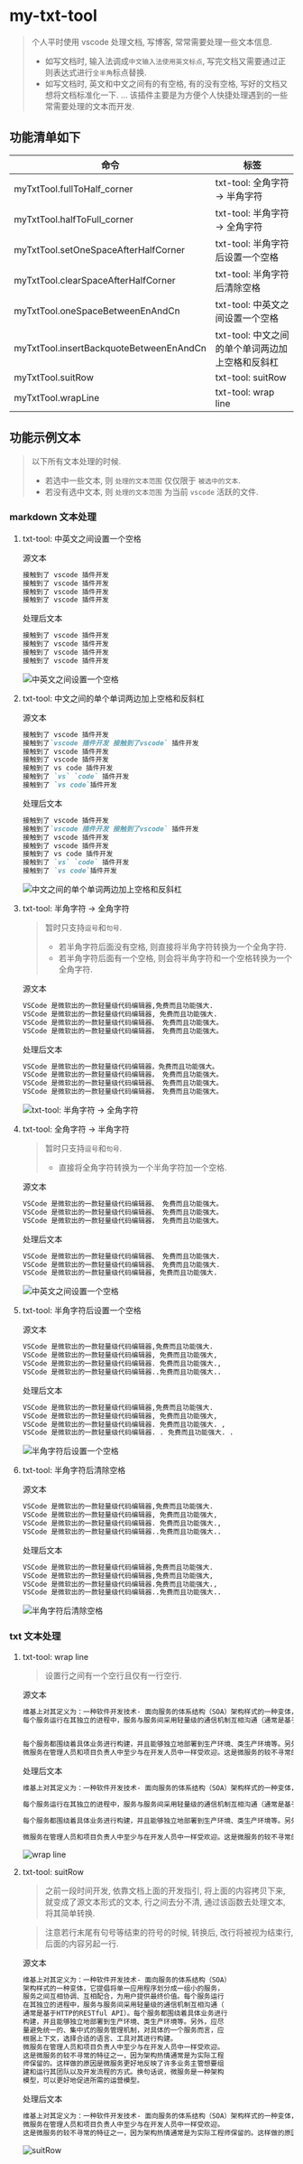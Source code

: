 # my-txt-tool

> 个人平时使用 vscode 处理文档, 写博客, 常常需要处理一些文本信息.
>
> - 如写文档时, 输入法调成`中文输入法使用英文标点`, 写完文档又需要通过正则表达式进行`全半角`标点替换.
> - 如写文档时, 英文和中文之间有的有空格, 有的没有空格, 写好的文档又想将文档标准化一下.
>   ...
>   该插件主要是为方便个人快捷处理遇到的一些常需要处理的文本而开发.

## 功能清单如下

| 命令                                    | 标签                                             |
| --------------------------------------- | ------------------------------------------------ |
| myTxtTool.fullToHalf_corner             | txt-tool: 全角字符 -> 半角字符                   |
| myTxtTool.halfToFull_corner             | txt-tool: 半角字符 -> 全角字符                   |
| myTxtTool.setOneSpaceAfterHalfCorner    | txt-tool: 半角字符后设置一个空格                 |
| myTxtTool.clearSpaceAfterHalfCorner     | txt-tool: 半角字符后清除空格                     |
| myTxtTool.oneSpaceBetweenEnAndCn        | txt-tool: 中英文之间设置一个空格                 |
| myTxtTool.insertBackquoteBetweenEnAndCn | txt-tool: 中文之间的单个单词两边加上空格和反斜杠 |
| myTxtTool.suitRow                       | txt-tool: suitRow                                |
| myTxtTool.wrapLine                      | txt-tool: wrap line                              |

## 功能示例文本

> 以下所有文本处理的时候.
> - 若选中一些文本, 则 `处理的文本范围` 仅仅限于 `被选中的文本`.
> - 若没有选中文本, 则 `处理的文本范围` 为当前 `vscode` 活跃的文件.

### markdown 文本处理

1. txt-tool: 中英文之间设置一个空格

   源文本

   ```md
   接触到了 vscode 插件开发
   接触到了 vscode 插件开发
   接触到了 vscode 插件开发
   接触到了 vscode 插件开发
   ```

   处理后文本

   ```md
   接触到了 vscode 插件开发
   接触到了 vscode 插件开发
   接触到了 vscode 插件开发
   接触到了 vscode 插件开发
   ```
   
   ![![中英文之间设置一个空格](https://raw.githubusercontent.com/cpfree/my-txt-tool/main/.doc/image/oneSpaceBetweenEnAndCn.gif)](https://gitee.com/cpfree/my-txt-tool/raw/main/.doc/image/oneSpaceBetweenEnAndCn.gif)

2. txt-tool: 中文之间的单个单词两边加上空格和反斜杠

   源文本

   ```md
   接触到了 vscode 插件开发
   接触到了`vscode 插件开发 接触到了vscode` 插件开发
   接触到了 vscode 插件开发
   接触到了 vscode 插件开发
   接触到了 vs code 插件开发
   接触到了 `vs` `code` 插件开发
   接触到了 `vs code`插件开发
   ```

   处理后文本

   ```md
   接触到了 vscode 插件开发
   接触到了`vscode 插件开发 接触到了vscode` 插件开发
   接触到了 vscode 插件开发
   接触到了 vscode 插件开发
   接触到了 vs code 插件开发
   接触到了 `vs` `code` 插件开发
   接触到了 `vs code`插件开发
   ```

   ![![中文之间的单个单词两边加上空格和反斜杠](https://raw.githubusercontent.com/cpfree/my-txt-tool/main/.doc/image/insertBackquoteBetweenEnAndCn.gif)](https://gitee.com/cpfree/my-txt-tool/raw/main/.doc/image/insertBackquoteBetweenEnAndCn.gif)

3. txt-tool: 半角字符 -> 全角字符

   > 暂时只支持`逗号`和`句号`.
   >
   > - 若半角字符后面没有空格, 则直接将半角字符转换为一个全角字符.
   > - 若半角字符后面有一个空格, 则会将半角字符和一个空格转换为一个全角字符.

   源文本

   ```md
   VSCode 是微软出的一款轻量级代码编辑器,免费而且功能强大.
   VSCode 是微软出的一款轻量级代码编辑器, 免费而且功能强大.  
   VSCode 是微软出的一款轻量级代码编辑器、 免费而且功能强大。
   VSCode 是微软出的一款轻量级代码编辑器， 免费而且功能强大。
   ```

   处理后文本

   ```md
   VSCode 是微软出的一款轻量级代码编辑器，免费而且功能强大。
   VSCode 是微软出的一款轻量级代码编辑器， 免费而且功能强大。  
   VSCode 是微软出的一款轻量级代码编辑器、 免费而且功能强大。
   VSCode 是微软出的一款轻量级代码编辑器， 免费而且功能强大。
   ```

   ![![txt-tool: 半角字符 -> 全角字符](https://raw.githubusercontent.com/cpfree/my-txt-tool/main/.doc/image/halfToFull_corner.gif)](https://gitee.com/cpfree/my-txt-tool/raw/main/.doc/image/halfToFull_corner.gif)

4. txt-tool: 全角字符 -> 半角字符

   > 暂时只支持`逗号`和`句号`.
   >
   > - 直接将全角字符转换为一个半角字符加一个空格.

   源文本

   ```md
   VSCode 是微软出的一款轻量级代码编辑器、 免费而且功能强大。
   VSCode 是微软出的一款轻量级代码编辑器、 免费而且功能强大。
   VSCode 是微软出的一款轻量级代码编辑器， 免费而且功能强大。
   ```

   处理后文本

   ```md
   VSCode 是微软出的一款轻量级代码编辑器、 免费而且功能强大.
   VSCode 是微软出的一款轻量级代码编辑器、 免费而且功能强大.  
   VSCode 是微软出的一款轻量级代码编辑器, 免费而且功能强大.
   ```

   ![![中英文之间设置一个空格](https://raw.githubusercontent.com/cpfree/my-txt-tool/main/.doc/image/fullToHalf_corner.gif)](https://gitee.com/cpfree/my-txt-tool/raw/main/.doc/image/fullToHalf_corner.gif)

5. txt-tool: 半角字符后设置一个空格

   源文本

   ```md
   VSCode 是微软出的一款轻量级代码编辑器,免费而且功能强大.  
   VSCode 是微软出的一款轻量级代码编辑器, 免费而且功能强大,  
   VSCode 是微软出的一款轻量级代码编辑器. 免费而且功能强大.,
   VSCode 是微软出的一款轻量级代码编辑器..免费而且功能强大..
   ```

   处理后文本

   ```md
   VSCode 是微软出的一款轻量级代码编辑器,免费而且功能强大.  
   VSCode 是微软出的一款轻量级代码编辑器, 免费而且功能强大,  
   VSCode 是微软出的一款轻量级代码编辑器. 免费而且功能强大. ,
   VSCode 是微软出的一款轻量级代码编辑器. . 免费而且功能强大. .
   ```

   ![![半角字符后设置一个空格](https://raw.githubusercontent.com/cpfree/my-txt-tool/main/.doc/image/setOneSpaceAfterHalfCorner.gif)](https://gitee.com/cpfree/my-txt-tool/raw/main/.doc/image/setOneSpaceAfterHalfCorner.gif)

6. txt-tool: 半角字符后清除空格

   源文本

   ```md
   VSCode 是微软出的一款轻量级代码编辑器,免费而且功能强大.  
   VSCode 是微软出的一款轻量级代码编辑器, 免费而且功能强大,  
   VSCode 是微软出的一款轻量级代码编辑器. 免费而且功能强大.,
   VSCode 是微软出的一款轻量级代码编辑器..免费而且功能强大..
   ```

   处理后文本

   ```md
   VSCode 是微软出的一款轻量级代码编辑器,免费而且功能强大.
   VSCode 是微软出的一款轻量级代码编辑器,免费而且功能强大,
   VSCode 是微软出的一款轻量级代码编辑器.免费而且功能强大.,
   VSCode 是微软出的一款轻量级代码编辑器..免费而且功能强大..
   ```

   ![![半角字符后清除空格](https://raw.githubusercontent.com/cpfree/my-txt-tool/main/.doc/image/clearSpaceAfterHalfCorner.gif)](https://gitee.com/cpfree/my-txt-tool/raw/main/.doc/image/clearSpaceAfterHalfCorner.gif)

### txt 文本处理

1. txt-tool: wrap line

   > 设置行之间有一个空行且仅有一行空行.

   源文本

   ```txt
   维基上对其定义为：一种软件开发技术- 面向服务的体系结构（SOA）架构样式的一种变体，它提倡将单一应用程序划分成一组小的服务，服务之间互相协调、互相配合，为用户提供最终价值。
   每个服务运行在其独立的进程中，服务与服务间采用轻量级的通信机制互相沟通（通常是基于HTTP的RESTful API）。


   每个服务都围绕着具体业务进行构建，并且能够独立地部署到生产环境、类生产环境等。另外，应尽量避免统一的、集中式的服务管理机制，对具体的一个服务而言，应根据上下文，选择合适的语言、工具对其进行构建。
   微服务在管理人员和项目负责人中至少与在开发人员中一样受欢迎。这是微服务的较不寻常的特征之一，因为架构热情通常是为实际工程师保留的。这样做的原因是微服务更好地反映了许多业务主管想要组建和运行其团队以及开发流程的方式。换句话说，微服务是一种架构模型，可以更好地促进所需的运营模型。
   ```

   处理后文本

   ```txt
   维基上对其定义为：一种软件开发技术- 面向服务的体系结构（SOA）架构样式的一种变体，它提倡将单一应用程序划分成一组小的服务，服务之间互相协调、互相配合，为用户提供最终价值。

   每个服务运行在其独立的进程中，服务与服务间采用轻量级的通信机制互相沟通（通常是基于HTTP的RESTful API）。

   每个服务都围绕着具体业务进行构建，并且能够独立地部署到生产环境、类生产环境等。另外，应尽量避免统一的、集中式的服务管理机制，对具体的一个服务而言，应根据上下文，选择合适的语言、工具对其进行构建。

   微服务在管理人员和项目负责人中至少与在开发人员中一样受欢迎。这是微服务的较不寻常的特征之一，因为架构热情通常是为实际工程师保留的。这样做的原因是微服务更好地反映了许多业务主管想要组建和运行其团队以及开发流程的方式。换句话说，微服务是一种架构模型，可以更好地促进所需的运营模型。
   ```

   ![![wrap line](https://raw.githubusercontent.com/cpfree/my-txt-tool/main/.doc/image/wrapline.gif)](https://gitee.com/cpfree/my-txt-tool/raw/main/.doc/image/wrapline.gif)

2. txt-tool: suitRow

   > 之前一段时间开发, 依靠文档上面的开发指引, 将上面的内容拷贝下来, 就变成了源文本形式的文本, 行之间去分不清, 通过该函数去处理文本, 将其简单转换.

   > 注意若行末尾有句号等结束的符号的时候, 转换后, 改行将被视为结束行, 后面的内容另起一行.

   源文本

   ```txt
   维基上对其定义为：一种软件开发技术- 面向服务的体系结构（SOA）
   架构样式的一种变体，它提倡将单一应用程序划分成一组小的服务，
   服务之间互相协调、互相配合，为用户提供最终价值。每个服务运行
   在其独立的进程中，服务与服务间采用轻量级的通信机制互相沟通（
   通常是基于HTTP的RESTful API）。每个服务都围绕着具体业务进行
   构建，并且能够独立地部署到生产环境、类生产环境等。另外，应尽
   量避免统一的、集中式的服务管理机制，对具体的一个服务而言，应
   根据上下文，选择合适的语言、工具对其进行构建。
   微服务在管理人员和项目负责人中至少与在开发人员中一样受欢迎。
   这是微服务的较不寻常的特征之一，因为架构热情通常是为实际工程
   师保留的。这样做的原因是微服务更好地反映了许多业务主管想要组
   建和运行其团队以及开发流程的方式。换句话说，微服务是一种架构
   模型，可以更好地促进所需的运营模型。
   ```

   处理后文本

   ```txt
   维基上对其定义为：一种软件开发技术- 面向服务的体系结构（SOA）架构样式的一种变体，它提倡将单一应用程序划分成一组小的服务，服务之间互相协调、互相配合，为用户提供最终价值。每个服务运行在其独立的进程中，服务与服务间采用轻量级的通信机制互相沟通（通常是基于HTTP的RESTful API）。每个服务都围绕着具体业务进行构建，并且能够独立地部署到生产环境、类生产环境等。另外，应尽量避免统一的、集中式的服务管理机制，对具体的一个服务而言，应根据上下文，选择合适的语言、工具对其进行构建。
   微服务在管理人员和项目负责人中至少与在开发人员中一样受欢迎。
   这是微服务的较不寻常的特征之一，因为架构热情通常是为实际工程师保留的。这样做的原因是微服务更好地反映了许多业务主管想要组建和运行其团队以及开发流程的方式。换句话说，微服务是一种架构模型，可以更好地促进所需的运营模型。
   ```

   ![![suitRow](https://raw.githubusercontent.com/cpfree/my-txt-tool/main/.doc/image/suitRow.gif)](https://gitee.com/cpfree/my-txt-tool/raw/main/.doc/image/suitRow.gif)
